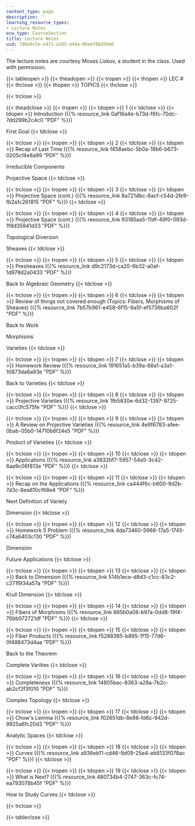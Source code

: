 ```yaml
---
content_type: page
description: ''
learning_resource_types:
- Lecture Notes
ocw_type: CourseSection
title: Lecture Notes
uid: 7d6e0c5e-e471-a2d5-a4da-0bee70bd59e6
---
```


The lecture notes are courtesy Moses Liskov, a student in the class. Used with permission.

{{< tableopen >}}
{{< theadopen >}}
{{< tropen >}}
{{< thopen >}}
LEC #
{{< thclose >}}
{{< thopen >}}
TOPICS
{{< thclose >}}

{{< trclose >}}

{{< theadclose >}}
{{< tropen >}}
{{< tdopen >}}
1
{{< tdclose >}}
{{< tdopen >}}
Introduction ({{% resource_link 0af16a4e-b73d-f6fc-70dc-7dd299b2c4c0 "PDF" %}})  
  
First Goal
{{< tdclose >}}

{{< trclose >}}
{{< tropen >}}
{{< tdopen >}}
2
{{< tdclose >}}
{{< tdopen >}}
Recap of Last Time ({{% resource_link f458aebc-5b0a-18b6-b673-0205cf4e8a99 "PDF" %}})  
  
Irreducible Components  
  
Projective Space
{{< tdclose >}}

{{< trclose >}}
{{< tropen >}}
{{< tdopen >}}
3
{{< tdclose >}}
{{< tdopen >}}
Projective Space (cont.) ({{% resource_link 8a7214bc-8acf-c54d-2fe9-fb2a1c261815 "PDF" %}})
{{< tdclose >}}

{{< trclose >}}
{{< tropen >}}
{{< tdopen >}}
4
{{< tdclose >}}
{{< tdopen >}}
Projective Space (cont.) ({{% resource_link 93185aa5-11df-49f0-093d-1f8d35941d33 "PDF" %}})  
  
Topological Diversion  
  
Sheaves
{{< tdclose >}}

{{< trclose >}}
{{< tropen >}}
{{< tdopen >}}
5
{{< tdclose >}}
{{< tdopen >}}
Presheaves ({{% resource_link d9c2173d-ca20-6b32-a0af-1d978d2a0433 "PDF" %}})  
  
Back to Algebraic Geometry
{{< tdclose >}}

{{< trclose >}}
{{< tropen >}}
{{< tdopen >}}
6
{{< tdclose >}}
{{< tdopen >}}
Review of things not covered enough (Topics: Fibers, Morphisms of Sheaves) ({{% resource_link 7b57b961-e458-6f15-9a5f-ef5736ba602f "PDF" %}})  
  
Back to Work  
  
Morphisms  
  
Varieties
{{< tdclose >}}

{{< trclose >}}
{{< tropen >}}
{{< tdopen >}}
7
{{< tdclose >}}
{{< tdopen >}}
Homework Review ({{% resource_link 191651a5-b39a-88a1-a3a1-10873da6a93e "PDF" %}})  
  
Back to Varieties
{{< tdclose >}}

{{< trclose >}}
{{< tropen >}}
{{< tdopen >}}
8
{{< tdclose >}}
{{< tdopen >}}
Projective Varieties ({{% resource_link 1fb5830e-6d32-1397-9725-cacc0fc575fe "PDF" %}})
{{< tdclose >}}

{{< trclose >}}
{{< tropen >}}
{{< tdopen >}}
9
{{< tdclose >}}
{{< tdopen >}}
A Review on Projective Varieties ({{% resource_link 4e9f6783-afee-0bab-05b0-14710b6f24e5 "PDF" %}})  
  
Product of Varieties
{{< tdclose >}}

{{< trclose >}}
{{< tropen >}}
{{< tdopen >}}
10
{{< tdclose >}}
{{< tdopen >}}
Applications ({{% resource_link a3832bf7-5957-54a5-3c42-6aa9c06f813e "PDF" %}})
{{< tdclose >}}

{{< trclose >}}
{{< tropen >}}
{{< tdopen >}}
11
{{< tdclose >}}
{{< tdopen >}}
Recap on the Applications ({{% resource_link ca444f6c-b600-9d2b-7d3c-8ea810cf68e4 "PDF" %}})  
  
Next Definition of Variety  
  
Dimension
{{< tdclose >}}

{{< trclose >}}
{{< tropen >}}
{{< tdopen >}}
12
{{< tdclose >}}
{{< tdopen >}}
Homework 5 Problem ({{% resource_link 4da73460-5968-17a5-1745-c74a6403c130 "PDF" %}})  
  
Dimension  
  
Future Applications
{{< tdclose >}}

{{< trclose >}}
{{< tropen >}}
{{< tdopen >}}
13
{{< tdclose >}}
{{< tdopen >}}
Back to Dimension ({{% resource_link 514b1ece-d8d3-c1cc-83c2-c271f934a57a "PDF" %}})  
  
Krull Dimension
{{< tdclose >}}

{{< trclose >}}
{{< tropen >}}
{{< tdopen >}}
14
{{< tdclose >}}
{{< tdopen >}}
Fibers of Morphisms ({{% resource_link 885b0a08-b97a-0dd8-19f4-76bb072721df "PDF" %}})
{{< tdclose >}}

{{< trclose >}}
{{< tropen >}}
{{< tdopen >}}
15
{{< tdclose >}}
{{< tdopen >}}
Fiber Products ({{% resource_link f5288365-b895-1f15-77d6-0f488473d4aa "PDF" %}})  
  
Back to the Theorem  
  
Complete Varities
{{< tdclose >}}

{{< trclose >}}
{{< tropen >}}
{{< tdopen >}}
16
{{< tdclose >}}
{{< tdopen >}}
Completeness ({{% resource_link 14805bac-8363-a28a-7b2c-ab2cf2f3f010 "PDF" %}})  
  
Complex Topology
{{< tdclose >}}

{{< trclose >}}
{{< tropen >}}
{{< tdopen >}}
17
{{< tdclose >}}
{{< tdopen >}}
Chow's Lemma ({{% resource_link f02651db-8e88-fd6c-942d-9925a6fc20d3 "PDF" %}})  
  
Analytic Spaces
{{< tdclose >}}

{{< trclose >}}
{{< tropen >}}
{{< tdopen >}}
18
{{< tdclose >}}
{{< tdopen >}}
Curves ({{% resource_link a936eb11-cd46-9d09-25e4-ab8133f078ac "PDF" %}})
{{< tdclose >}}

{{< trclose >}}
{{< tropen >}}
{{< tdopen >}}
19
{{< tdclose >}}
{{< tdopen >}}
What is Next? ({{% resource_link 480734b4-2747-363c-fc74-ea793078b45f "PDF" %}})  
  
How to Study Curves
{{< tdclose >}}

{{< trclose >}}

{{< tableclose >}}